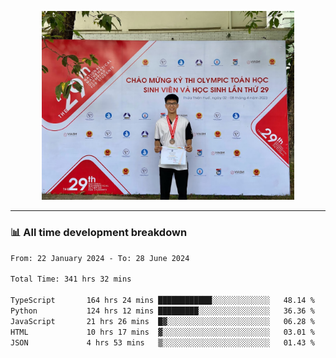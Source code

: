 <p align="center"><img src="asset/header.jpg" width="80%"/></p>

---
<!-- 
<details>
  <summary>📃 My Resume</summary>

### Education

- 📖 **Information Technology**\
📆 10/2021 - present\
📍 **Thang Long University** - Hoang Mai, Hanoi, Vietnam -->

<!-- ### Experience
- 👨‍💻 **Full Stack Web Intern**\
📆 09/2022 - 12/2023\
📍 **TECH 5S** -  Luu Huu Phuong, Phuong My Dinh I, Nam Tu Liem, Hanoi.


- 👨‍💻 **Full Stack Web Fresher**\
📆 1/2022 - 05/2023\
📍 **TECH 5S** -  Luu Huu Phuong, Phuong My Dinh I, Nam Tu Liem, Hanoi.

- 👨‍💻 **Frontend Web Fresher**\
📆 11/2023 - present\
📍 **White Neuron** -  Mau Luong, Ha Dong, Hanoi, Vietnam
</details> -->

### 📊 All time development breakdown

<!--START_SECTION:waka-->

```txt
From: 22 January 2024 - To: 28 June 2024

Total Time: 341 hrs 32 mins

TypeScript       164 hrs 24 mins ████████████░░░░░░░░░░░░░   48.14 %
Python           124 hrs 12 mins █████████░░░░░░░░░░░░░░░░   36.36 %
JavaScript       21 hrs 26 mins  █▓░░░░░░░░░░░░░░░░░░░░░░░   06.28 %
HTML             10 hrs 17 mins  ▓░░░░░░░░░░░░░░░░░░░░░░░░   03.01 %
JSON             4 hrs 53 mins   ▒░░░░░░░░░░░░░░░░░░░░░░░░   01.43 %
```

<!--END_SECTION:waka-->
